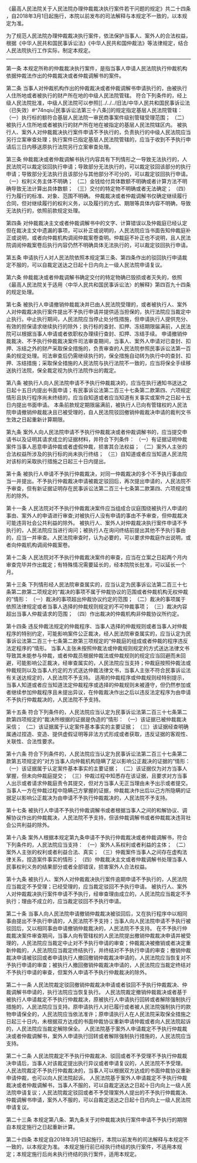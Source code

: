 《最高人民法院关于人民法院办理仲裁裁决执行案件若干问题的规定》共二十四条 ，自2018年3月1日起施行，本院以前发布的司法解释与本规定不一致的，以本规定为准。

为了规范人民法院办理仲裁裁决执行案件，依法保护当事人、案外人的合法权益，根据《中华人民共和国民事诉讼法》《中华人民共和国仲裁法》等法律规定，结合人民法院执行工作实际，制定本规定。
___
第一条 本规定所称的仲裁裁决执行案件，是指当事人申请人民法院执行仲裁机构依据仲裁法作出的仲裁裁决或者仲裁调解书的案件。

第二条 当事人对仲裁机构作出的仲裁裁决或者仲裁调解书申请执行的，由被执行人住所地或者被执行的财产所在地的中级人民法院管辖。
符合下列条件的，经上级人民法院批准，中级人民法院可以参照[[../../../旧法/中华人民共和国民事诉讼法（已失效）#^74nqiu|民事诉讼法第三十八条]]的规定指定基层人民法院管辖：
（一）执行标的额符合基层人民法院一审民商事案件级别管辖受理范围；
（二）被执行人住所地或者被执行的财产所在地在被指定的基层人民法院辖区内。
被执行人、案外人对仲裁裁决执行案件申请不予执行的，负责执行的中级人民法院应当另行立案审查处理；执行案件已指定基层人民法院管辖的，应当于收到不予执行申请后三日内移送原执行法院另行立案审查处理。

第三条 仲裁裁决或者仲裁调解书执行内容具有下列情形之一导致无法执行的，人民法院可以裁定驳回执行申请；导致部分无法执行的，可以裁定驳回该部分的执行申请；导致部分无法执行且该部分与其他部分不可分的，可以裁定驳回执行申请。
（一）权利义务主体不明确；
（二）金钱给付具体数额不明确或者计算方法不明确导致无法计算出具体数额；
（三）交付的特定物不明确或者无法确定；
（四）行为履行的标准、对象、范围不明确。
仲裁裁决或者仲裁调解书仅确定继续履行合同，但对继续履行的权利义务，以及履行的方式、期限等具体内容不明确，导致无法执行的，依照前款规定处理。

第四条 对仲裁裁决主文或者仲裁调解书中的文字、计算错误以及仲裁庭已经认定但在裁决主文中遗漏的事项，可以补正或说明的，人民法院应当书面告知仲裁庭补正或说明，或者向仲裁机构调阅仲裁案卷查明。仲裁庭不补正也不说明，且人民法院调阅仲裁案卷后执行内容仍然不明确具体无法执行的，可以裁定驳回执行申请。

第五条 申请执行人对人民法院依照本规定第三条、第四条作出的驳回执行申请裁定不服的，可以自裁定送达之日起十日内向上一级人民法院申请复议。

第六条 仲裁裁决或者仲裁调解书确定交付的特定物确已毁损或者灭失的，依照《最高人民法院关于适用〈中华人民共和国民事诉讼法〉的解释》第四百九十四条的规定处理。

第七条 被执行人申请撤销仲裁裁决并已由人民法院受理的，或者被执行人、案外人对仲裁裁决执行案件提出不予执行申请并提供适当担保的，执行法院应当裁定中止执行。中止执行期间，人民法院应当停止处分性措施，但申请执行人提供充分、有效的担保请求继续执行的除外；执行标的查封、扣押、冻结期限届满前，人民法院可以根据当事人申请或者依职权办理续行查封、扣押、冻结手续。
申请撤销仲裁裁决、不予执行仲裁裁决案件司法审查期间，当事人、案外人申请对已查封、扣押、冻结之外的财产采取保全措施的，负责审查的人民法院参照民事诉讼法第一百条的规定处理。司法审查后仍需继续执行的，保全措施自动转为执行中的查封、扣押、冻结措施；采取保全措施的人民法院与执行法院不一致的，应当将保全手续移送执行法院，保全裁定视为执行法院作出的裁定。

第八条 被执行人向人民法院申请不予执行仲裁裁决的，应当在执行通知书送达之日起十五日内提出书面申请；有民事诉讼法第二百三十七条第二款第四、六项规定情形且执行程序尚未终结的，应当自知道或者应当知道有关事实或案件之日起十五日内提出书面申请。
本条前款规定期限届满前，被执行人已向有管辖权的人民法院申请撤销仲裁裁决且已被受理的，自人民法院驳回撤销仲裁裁决申请的裁判文书生效之日起重新计算期限。

第九条 案外人向人民法院申请不予执行仲裁裁决或者仲裁调解书的，应当提交申请书以及证明其请求成立的证据材料，并符合下列条件：
（一）有证据证明仲裁案件当事人恶意申请仲裁或者虚假仲裁，损害其合法权益；
（二）案外人主张的合法权益所涉及的执行标的尚未执行终结；
（三）自知道或者应当知道人民法院对该标的采取执行措施之日起三十日内提出。

第十条 被执行人申请不予执行仲裁裁决，对同一仲裁裁决的多个不予执行事由应当一并提出。不予执行仲裁裁决申请被裁定驳回后，再次提出申请的，人民法院不予审查，但有新证据证明存在民事诉讼法第二百三十七条第二款第四、六项规定情形的除外。

第十一条 人民法院对不予执行仲裁裁决案件应当组成合议庭围绕被执行人申请的事由、案外人的申请进行审查;对被执行人没有申请的事由不予审查，但仲裁裁决可能违背社会公共利益的除外。
被执行人、案外人对仲裁裁决执行案件申请不予执行的，人民法院应当进行询问；被执行人在询问终结前提出其他不予执行事由的，应当一并审查。人民法院审查时，认为必要的，可以要求仲裁庭作出说明，或者向仲裁机构调阅仲裁案卷。

第十二条 人民法院对不予执行仲裁裁决案件的审查，应当在立案之日起两个月内审查完毕并作出裁定；有特殊情况需要延长的，经本院院长批准，可以延长一个月。

第十三条 下列情形经人民法院审查属实的，应当认定为民事诉讼法第二百三十七条第二款第二项规定的“裁决的事项不属于仲裁协议的范围或者仲裁机构无权仲裁的”情形：
（一）裁决的事项超出仲裁协议约定的范围；
（二）裁决的事项属于依照法律规定或者当事人选择的仲裁规则规定的不可仲裁事项；
（三）裁决内容超出当事人仲裁请求的范围；
（四）作出裁决的仲裁机构非仲裁协议所约定。

第十四条 违反仲裁法规定的仲裁程序、当事人选择的仲裁规则或者当事人对仲裁程序的特别约定，可能影响案件公正裁决，经人民法院审查属实的，应当认定为民事诉讼法第二百三十七条第二款第三项规定的“仲裁庭的组成或者仲裁的程序违反法定程序的”情形。
当事人主张未按照仲裁法或仲裁规则规定的方式送达法律文书导致其未能参与仲裁，或者仲裁员根据仲裁法或仲裁规则的规定应当回避而未回避，可能影响公正裁决，经审查属实的，人民法院应当支持；仲裁庭按照仲裁法或仲裁规则以及当事人约定的方式送达仲裁法律文书，当事人主张不符合民事诉讼法有关送达规定的，人民法院不予支持。
适用的仲裁程序或仲裁规则经特别提示，当事人知道或者应当知道法定仲裁程序或选择的仲裁规则未被遵守，但仍然参加或者继续参加仲裁程序且未提出异议，在仲裁裁决作出之后以违反法定程序为由申请不予执行仲裁裁决的，人民法院不予支持。

第十五条 符合下列条件的，人民法院应当认定为民事诉讼法第二百三十七条第二款第四项规定的“裁决所根据的证据是伪造的”情形：
（一）该证据已被仲裁裁决采信；
（二）该证据属于认定案件基本事实的主要证据；
（三）该证据经查明确属通过捏造、变造、提供虚假证明等非法方式形成或者获取，违反证据的客观性、关联性、合法性要求。

第十六条 符合下列条件的，人民法院应当认定为民事诉讼法第二百三十七条第二款第五项规定的“对方当事人向仲裁机构隐瞒了足以影响公正裁决的证据的”情形：
（一）该证据属于认定案件基本事实的主要证据；
（二）该证据仅为对方当事人掌握，但未向仲裁庭提交；
（三）仲裁过程中知悉存在该证据，且要求对方当事人出示或者请求仲裁庭责令其提交，但对方当事人无正当理由未予出示或者提交。
当事人一方在仲裁过程中隐瞒己方掌握的证据，仲裁裁决作出后以己方所隐瞒的证据足以影响公正裁决为由申请不予执行仲裁裁决的，人民法院不予支持。

第十七条 被执行人申请不予执行仲裁调解书或者根据当事人之间的和解协议、调解协议作出的仲裁裁决，人民法院不予支持，但该仲裁调解书或者仲裁裁决违背社会公共利益的除外。

第十八条 案外人根据本规定第九条申请不予执行仲裁裁决或者仲裁调解书，符合下列条件的，人民法院应当支持：
（一）案外人系权利或者利益的主体；
（二）案外人主张的权利或者利益合法、真实；
（三）仲裁案件当事人之间存在虚构法律关系，捏造案件事实的情形；
（四）仲裁裁决主文或者仲裁调解书处理当事人民事权利义务的结果部分或者全部错误，损害案外人合法权益。

第十九条 被执行人、案外人对仲裁裁决执行案件逾期申请不予执行的，人民法院应当裁定不予受理；已经受理的，应当裁定驳回不予执行申请。
被执行人、案外人对仲裁裁决执行案件申请不予执行，经审查理由成立的，人民法院应当裁定不予执行；理由不成立的，应当裁定驳回不予执行申请。

第二十条 当事人向人民法院申请撤销仲裁裁决被驳回后，又在执行程序中以相同事由提出不予执行申请的，人民法院不予支持；当事人向人民法院申请不予执行被驳回后，又以相同事由申请撤销仲裁裁决的，人民法院不予支持。
在不予执行仲裁裁决案件审查期间，当事人向有管辖权的人民法院提出撤销仲裁裁决申请并被受理的，人民法院应当裁定中止对不予执行申请的审查；仲裁裁决被撤销或者决定重新仲裁的，人民法院应当裁定终结执行，并终结对不予执行申请的审查；撤销仲裁裁决申请被驳回或者申请执行人撤回撤销仲裁裁决申请的，人民法院应当恢复对不予执行申请的审查；被执行人撤回撤销仲裁裁决申请的，人民法院应当裁定终结对不予执行申请的审查，但案外人申请不予执行仲裁裁决的除外。

第二十一条 人民法院裁定驳回撤销仲裁裁决申请或者驳回不予执行仲裁裁决、仲裁调解书申请的，执行法院应当恢复执行。
人民法院裁定撤销仲裁裁决或者基于被执行人申请裁定不予执行仲裁裁决，原被执行人申请执行回转或者解除强制执行措施的，人民法院应当支持。原申请执行人对已履行或者被人民法院强制执行的款物申请保全的，人民法院应当依法准许；原申请执行人在人民法院采取保全措施之日起三十日内，未根据双方达成的书面仲裁协议重新申请仲裁或者向人民法院起诉的，人民法院应当裁定解除保全。
人民法院基于案外人申请裁定不予执行仲裁裁决或者仲裁调解书，案外人申请执行回转或者解除强制执行措施的，人民法院应当支持。

第二十二条 人民法院裁定不予执行仲裁裁决、驳回或者不予受理不予执行仲裁裁决申请后，当事人对该裁定提出执行异议或者申请复议的，人民法院不予受理。
人民法院裁定不予执行仲裁裁决的，当事人可以根据双方达成的书面仲裁协议重新申请仲裁，也可以向人民法院起诉。
人民法院基于案外人申请裁定不予执行仲裁裁决或者仲裁调解书，当事人不服的，可以自裁定送达之日起十日内向上一级人民法院申请复议；人民法院裁定驳回或者不予受理案外人提出的不予执行仲裁裁决、仲裁调解书申请，案外人不服的，可以自裁定送达之日起十日内向上一级人民法院申请复议。

第二十三条 本规定第八条、第九条关于对仲裁裁决执行案件申请不予执行的期限自本规定施行之日起重新计算。

第二十四条 本规定自2018年3月1日起施行，本院以前发布的司法解释与本规定不一致的，以本规定为准。
本规定施行前已经执行终结的执行案件，不适用本规定；本规定施行后尚未执行终结的执行案件，适用本规定。